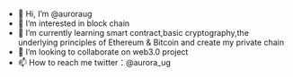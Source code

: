 - 👋 Hi, I’m @auroraug
- 👀 I’m interested in block chain
- 🌱 I’m currently learning smart contract,basic cryptography,the underlying principles of Ethereum & Bitcoin and create my private chain
- 💞️ I’m looking to collaborate on web3.0 project
- 📫 How to reach me twitter：@aurora_ug

<!---
auroraug/auroraug is a ✨ special ✨ repository because its `README.md` (this file) appears on your GitHub profile.
You can click the Preview link to take a look at your changes.
--->

